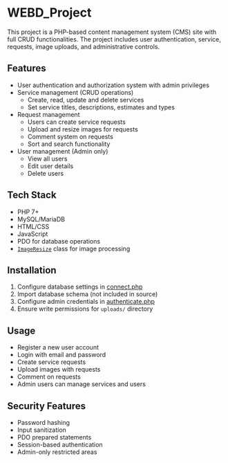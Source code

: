 # WEBD_Project
This project is a PHP-based content management system (CMS) site with full CRUD functionalities. The project includes user authentication, service, requests, image uploads, and administrative controls.

## Features
- User authentication and authorization system with admin privileges
- Service management (CRUD operations)
  - Create, read, update and delete services
  - Set service titles, descriptions, estimates and types
- Request management
  - Users can create service requests
  - Upload and resize images for requests
  - Comment system on requests
  - Sort and search functionality
- User management (Admin only)
  - View all users
  - Edit user details
  - Delete users

## Tech Stack

- PHP 7+
- MySQL/MariaDB
- HTML/CSS
- JavaScript
- PDO for database operations
- [`ImageResize`](functions/ImageResize.php) class for image processing

## Installation

1. Configure database settings in [connect.php](connect.php)
2. Import database schema (not included in source)
3. Configure admin credentials in [authenticate.php](authenticate.php)
4. Ensure write permissions for `uploads/` directory

## Usage

- Register a new user account
- Login with email and password 
- Create service requests
- Upload images with requests
- Comment on requests
- Admin users can manage services and users

## Security Features

- Password hashing
- Input sanitization
- PDO prepared statements
- Session-based authentication
- Admin-only restricted areas